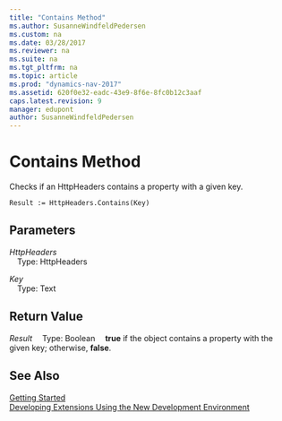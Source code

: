 ```yaml
---
title: "Contains Method"
ms.author: SusanneWindfeldPedersen
ms.custom: na
ms.date: 03/28/2017
ms.reviewer: na
ms.suite: na
ms.tgt_pltfrm: na
ms.topic: article
ms.prod: "dynamics-nav-2017"
ms.assetid: 620f0e32-eadc-43e9-8f6e-8fc0b12c3aaf
caps.latest.revision: 9
manager: edupont
author: SusanneWindfeldPedersen
---
```


# Contains Method
Checks if an HttpHeaders contains a property with a given key.

```
Result := HttpHeaders.Contains(Key)
```

## Parameters
*HttpHeaders*  
&emsp;Type: HttpHeaders

*Key*  
&emsp;Type: Text

## Return Value
*Result*
&emsp;Type: Boolean
&emsp;**true** if the object contains a property with the given key; otherwise, **false**.

## See Also
[Getting Started](newdev-get-started.md)  
[Developing Extensions Using the New Development Environment](newdev-dev-overview.md)
